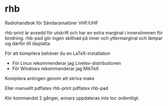 # rhb
Radiohandbok för Sändaramatörer VHF/UHF

rhb-print är avsedd för utskrift och har en extra marginal i innersömmen för bindning.
rhb-pad   gör ingen skillnad på inner och yttermarginal och lämpar sig därför till läsplatta

För att kompilera behöver du en LaTeX-installation
   - För Linux rekommenderar jag Livetex-distributionen
   - För Windows rekommenderar jag MikTeX

Kompilera antingen genom att skriva
make

Eller manuellt
pdflatex rhb-print
pdflatex rhb-pad

Kör kommandot 2 gånger, annars uppdateras inte toc ordentligt.

